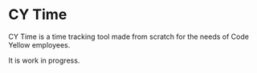 # CY Time

CY Time is a time tracking tool made from scratch for the needs of Code Yellow employees.

It is work in progress.
